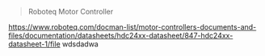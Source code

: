 > Roboteq Motor Controller 

https://www.roboteq.com/docman-list/motor-controllers-documents-and-files/documentation/datasheets/hdc24xx-datasheet/847-hdc24xx-datasheet-1/file
wdsdadwa